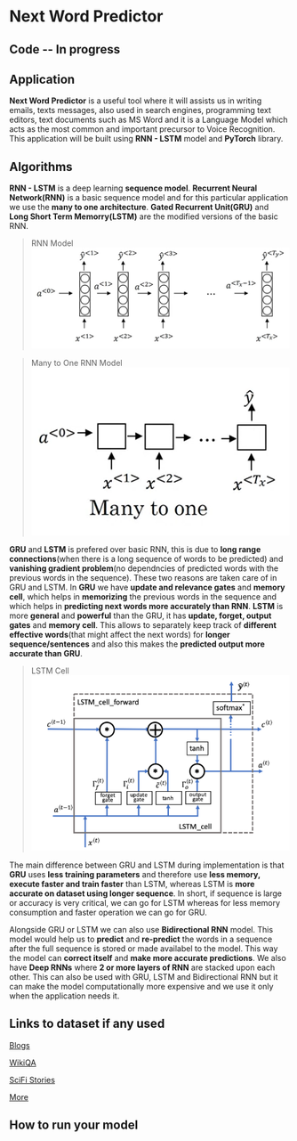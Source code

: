 # Next Word Predictor

## Code -- In progress

## Application
**Next Word Predictor** is a useful tool where it will assists us in writing emails, texts messages, also used in search engines, programming text editors, text documents such as MS Word and it is a Language Model which acts as the most common and important precursor to Voice Recognition. This application will be built using **RNN - LSTM** model and **PyTorch** library.

## Algorithms
**RNN - LSTM** is a deep learning **sequence model**. **Recurrent Neural Network(RNN)** is a basic sequence model and for this particular application we use the **many to one architecture**. **Gated Recurrent Unit(GRU)** and **Long Short Term Memorry(LSTM)** are the modified versions of the basic RNN.

> RNN Model
![RNN](Images/RNN.png)

> Many to One RNN Model
![Many to One](Images/Many_to_One.png)

**GRU** and **LSTM** is prefered over basic RNN, this is due to **long range connections**(when there is a long sequence of words to be predicted) and **vanishing gradient problem**(no dependncies of predicted words with the previous words in the sequence). These two reasons are taken care of in GRU and LSTM. In **GRU** we have **update and relevance gates** and **memory cell**, which helps in **memorizing** the previous words in the sequence and which helps in **predicting next words more accurately than RNN**. **LSTM** is more **general** and **powerful** than the GRU, it has **update, forget, output gates** and **memory cell**. This allows to separately keep track of **different effective words**(that might affect the next words) for **longer sequence/sentences** and also this makes the **predicted output more accurate than GRU**. 

> LSTM Cell
![LSTM Cell](Images/LSTM.png)

The main difference between GRU and LSTM during implementation is that **GRU** uses **less training parameters** and therefore use **less memory, execute faster and train faster** than LSTM, whereas LSTM is **more accurate on dataset using longer sequence**. In short, if sequence is large or accuracy is very critical, we can go for LSTM whereas for less memory consumption and faster operation we can go for GRU.


Alongside GRU or LSTM we can also use **Bidirectional RNN** model. This model would help us to **predict** and **re-predict** the words in a sequence after the full sequence is stored or made availabel to the model. This way the model can **correct itself** and **make more accurate predictions**. We also have **Deep RNNs** where **2 or more layers of RNN** are stacked upon each other. This can also be used with GRU, LSTM and Bidirectional RNN but it can make the model computationally more expensive and we use it only when the application needs it. 

## Links to dataset if any used
[Blogs](http://u.cs.biu.ac.il/~koppel/BlogCorpus.htm)

[WikiQA](http://research.microsoft.com/apps/mobile/download.aspx?p=4495da01-db8c-4041-a7f6-7984a4f6a905)

[SciFi Stories](https://www.kaggle.com/jannesklaas/scifi-stories-text-corpus#)

[More](https://lionbridge.ai/datasets/the-best-25-datasets-for-natural-language-processing/)

## How to run your model
